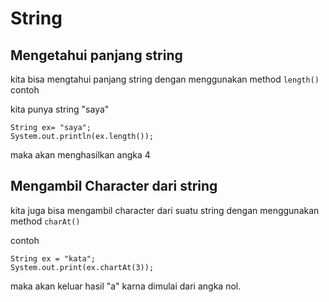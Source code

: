 # String

## Mengetahui panjang string 
kita bisa mengtahui panjang string dengan menggunakan method `length()` 
contoh 

kita punya string "saya"

	String ex= "saya";
	System.out.println(ex.length());

maka akan menghasilkan angka 4

## Mengambil Character dari string
kita juga bisa mengambil character dari suatu string dengan menggunakan method `charAt()`

contoh

	String ex = "kata";
	System.out.print(ex.chartAt(3));

maka akan keluar hasil "a" karna dimulai dari angka nol.
